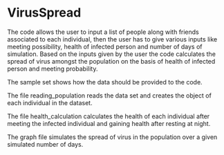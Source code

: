 # VirusSpread
The code allows the user to input a list of people along with friends associated to each individual, then the user has to give various inputs like meeting possibility, health of infected person and number of days of simulation. Based on the inputs given by the user the code calculates the spread of virus amongst the population on the basis of health of infected person and meeting probability.

The sample set shows how the data should be provided to the code.

The file reading_population reads the data set and creates the object of each individual in the dataset.

The file health_calculation calculates the health of each individual after meeting the infected individual and gaining health after resting at night.

The graph file simulates the spread of virus in the population over a given simulated number of days.
